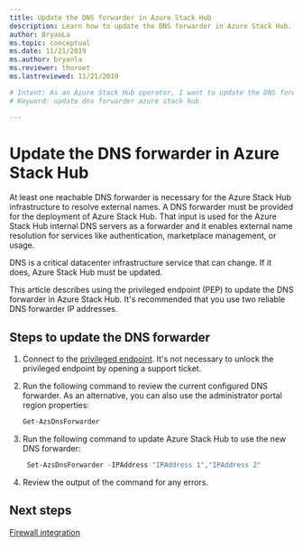 ```yaml
---
title: Update the DNS forwarder in Azure Stack Hub 
description: Learn how to update the DNS forwarder in Azure Stack Hub.
author: BryanLa
ms.topic: conceptual
ms.date: 11/21/2019
ms.author: bryanla
ms.reviewer: thoroet
ms.lastreviewed: 11/21/2019

# Intent: As an Azure Stack Hub operator, I want to update the DNS forwarder in Azure Stack Hub so it can resolve external names.
# Keyword: update dns forwarder azure stack hub

---
```


# Update the DNS forwarder in Azure Stack Hub

At least one reachable DNS forwarder is necessary for the Azure Stack Hub infrastructure to resolve external names. A DNS forwarder must be provided for the deployment of Azure Stack Hub. That input is used for the Azure Stack Hub internal DNS servers as a forwarder and it enables external name resolution for services like authentication, marketplace management, or usage.

DNS is a critical datacenter infrastructure service that can change. If it does, Azure Stack Hub must be updated.

This article describes using the privileged endpoint (PEP) to update the DNS forwarder in Azure Stack Hub. It's recommended that you use two reliable DNS
forwarder IP addresses.

## Steps to update the DNS forwarder

1. Connect to the [privileged endpoint](azure-stack-privileged-endpoint.md). It's not necessary to unlock the privileged endpoint by opening a support ticket.

2. Run the following command to review the current configured DNS forwarder. As an alternative, you can also use the administrator portal region properties:

   ```powershell
   Get-AzsDnsForwarder
   ```

3. Run the following command to update Azure Stack Hub to use the new DNS forwarder:

   ```powershell
    Set-AzsDnsForwarder -IPAddress "IPAddress 1","IPAddress 2"
   ```

4. Review the output of the command for any errors.

## Next steps

[Firewall integration](azure-stack-firewall.md)

